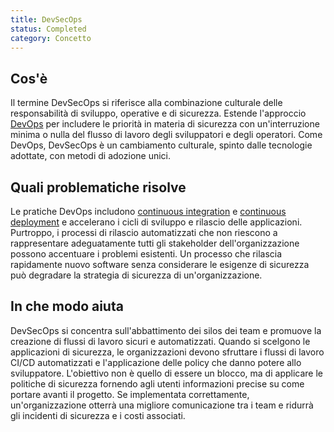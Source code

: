```yaml
---
title: DevSecOps 
status: Completed
category: Concetto
---
```


## Cos'è
Il termine DevSecOps si riferisce alla combinazione culturale delle responsabilità di sviluppo, operative e di sicurezza. Estende l'approccio [DevOps](/it/devops/) per includere le priorità in materia di sicurezza con un'interruzione minima o nulla del flusso di lavoro degli sviluppatori e degli operatori. Come DevOps, DevSecOps è un cambiamento culturale, spinto dalle tecnologie adottate, con metodi di adozione unici.

## Quali problematiche risolve
Le pratiche DevOps includono [continuous integration](/it/continuous-integration/) e [continuous deployment](/it/continuous-delivery/) e accelerano i cicli di sviluppo e rilascio delle applicazioni. Purtroppo, i processi di rilascio automatizzati che non riescono a rappresentare adeguatamente tutti gli stakeholder dell'organizzazione possono accentuare i problemi esistenti. Un processo che rilascia rapidamente nuovo software senza considerare le esigenze di sicurezza può degradare la strategia di sicurezza di un'organizzazione.

## In che modo aiuta
DevSecOps si concentra sull'abbattimento dei silos dei team e promuove la creazione di flussi di lavoro sicuri e automatizzati. Quando si scelgono le applicazioni di sicurezza, le organizzazioni devono sfruttare i flussi di lavoro CI/CD automatizzati e l'applicazione delle policy che danno potere allo sviluppatore. L'obiettivo non è quello di essere un blocco, ma di applicare le politiche di sicurezza fornendo agli utenti informazioni precise su come portare avanti il progetto. Se implementata correttamente, un'organizzazione otterrà una migliore comunicazione tra i team e ridurrà gli incidenti di sicurezza e i costi associati.


